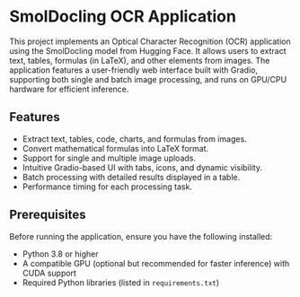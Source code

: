# SmolDocling OCR Application

This project implements an Optical Character Recognition (OCR) application using the SmolDocling model from Hugging Face. It allows users to extract text, tables, formulas (in LaTeX), and other elements from images. The application features a user-friendly web interface built with Gradio, supporting both single and batch image processing, and runs on GPU/CPU hardware for efficient inference.

## **Features**
- Extract text, tables, code, charts, and formulas from images.
- Convert mathematical formulas into LaTeX format.
- Support for single and multiple image uploads.
- Intuitive Gradio-based UI with tabs, icons, and dynamic visibility.
- Batch processing with detailed results displayed in a table.
- Performance timing for each processing task.

## **Prerequisites**
Before running the application, ensure you have the following installed:
- Python 3.8 or higher
- A compatible GPU (optional but recommended for faster inference) with CUDA support
- Required Python libraries (listed in `requirements.txt`)
